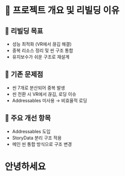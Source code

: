 ﻿# 📌 프로젝트 개요 및 리빌딩 이유

## 🎯 리빌딩 목표
- 성능 최적화 (VR에서 끊김 해결)
- 중복 리소스 정리 및 씬 구조 통합
- 유지보수가 쉬운 구조로 재설계

## 🧩 기존 문제점
- 씬 7개로 분산되어 중복 발생
- 씬 전환 시 VR에서 끊김, 로딩 이슈
- Addressables 미사용 → 비효율적 로딩

## 🔧 주요 개선 항목
- Addressables 도입
- StoryData 분리 구조 적용
- 메인 씬 통합 방식으로 구조 변경

# 안녕하세요
